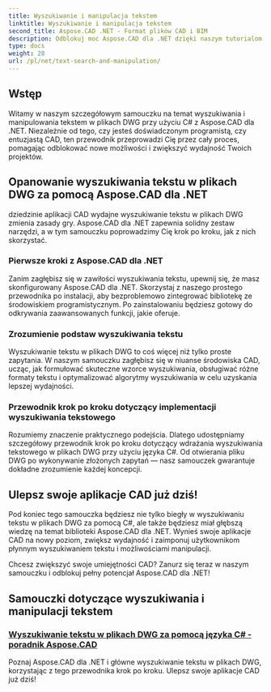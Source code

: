 ```yaml
---
title: Wyszukiwanie i manipulacja tekstem
linktitle: Wyszukiwanie i manipulacja tekstem
second_title: Aspose.CAD .NET - Format plików CAD i BIM
description: Odblokuj moc Aspose.CAD dla .NET dzięki naszym tutorialom na temat wyszukiwania tekstu w plikach DWG przy użyciu C#. Podnieś swoje umiejętności CAD i ulepsz swoje aplikacje.
type: docs
weight: 28
url: /pl/net/text-search-and-manipulation/
---
```


## Wstęp

Witamy w naszym szczegółowym samouczku na temat wyszukiwania i manipulowania tekstem w plikach DWG przy użyciu C# z Aspose.CAD dla .NET. Niezależnie od tego, czy jesteś doświadczonym programistą, czy entuzjastą CAD, ten przewodnik przeprowadzi Cię przez cały proces, pomagając odblokować nowe możliwości i zwiększyć wydajność Twoich projektów.

## Opanowanie wyszukiwania tekstu w plikach DWG za pomocą Aspose.CAD dla .NET

dziedzinie aplikacji CAD wydajne wyszukiwanie tekstu w plikach DWG zmienia zasady gry. Aspose.CAD dla .NET zapewnia solidny zestaw narzędzi, a w tym samouczku poprowadzimy Cię krok po kroku, jak z nich skorzystać.

### Pierwsze kroki z Aspose.CAD dla .NET

Zanim zagłębisz się w zawiłości wyszukiwania tekstu, upewnij się, że masz skonfigurowany Aspose.CAD dla .NET. Skorzystaj z naszego prostego przewodnika po instalacji, aby bezproblemowo zintegrować bibliotekę ze środowiskiem programistycznym. Po zainstalowaniu będziesz gotowy do odkrywania zaawansowanych funkcji, jakie oferuje.

### Zrozumienie podstaw wyszukiwania tekstu

Wyszukiwanie tekstu w plikach DWG to coś więcej niż tylko proste zapytania. W naszym samouczku zagłębisz się w niuanse środowiska CAD, ucząc, jak formułować skuteczne wzorce wyszukiwania, obsługiwać różne formaty tekstu i optymalizować algorytmy wyszukiwania w celu uzyskania lepszej wydajności.

### Przewodnik krok po kroku dotyczący implementacji wyszukiwania tekstowego

Rozumiemy znaczenie praktycznego podejścia. Dlatego udostępniamy szczegółowy przewodnik krok po kroku dotyczący wdrażania wyszukiwania tekstowego w plikach DWG przy użyciu języka C#. Od otwierania pliku DWG po wykonywanie złożonych zapytań — nasz samouczek gwarantuje dokładne zrozumienie każdej koncepcji. 

## Ulepsz swoje aplikacje CAD już dziś!

Pod koniec tego samouczka będziesz nie tylko biegły w wyszukiwaniu tekstu w plikach DWG za pomocą C#, ale także będziesz miał głębszą wiedzę na temat biblioteki Aspose.CAD dla .NET. Wynieś swoje aplikacje CAD na nowy poziom, zwiększ wydajność i zaimponuj użytkownikom płynnym wyszukiwaniem tekstu i możliwościami manipulacji.

Chcesz zwiększyć swoje umiejętności CAD? Zanurz się teraz w naszym samouczku i odblokuj pełny potencjał Aspose.CAD dla .NET!
## Samouczki dotyczące wyszukiwania i manipulacji tekstem
### [Wyszukiwanie tekstu w plikach DWG za pomocą języka C# - poradnik Aspose.CAD](./searching-text-in-dwg-files/)
Poznaj Aspose.CAD dla .NET i główne wyszukiwanie tekstu w plikach DWG, korzystając z tego przewodnika krok po kroku. Ulepsz swoje aplikacje CAD już dziś!
